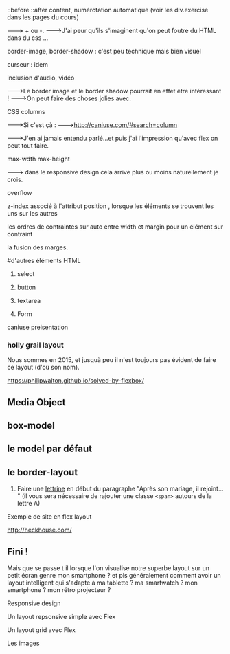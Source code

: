 

::before
::after
content, numérotation automatique (voir les div.exercise dans les pages du cours)


---> + ou -.
--->J'ai peur qu'ils s'imaginent qu'on peut foutre du HTML dans du css ...


border-image, border-shadow : c'est peu technique mais bien visuel

curseur : idem

inclusion d'audio, vidéo


--->Le border image et le border shadow pourrait en effet être intéressant !
--->On peut faire des choses jolies avec.

CSS columns


--->Si c'est çà :
--->http://caniuse.com/#search=column

--->J'en ai jamais entendu parlé...et puis j'ai l'impression qu'avec flex on peut tout faire.


max-wdth max-height

---> dans le responsive design cela arrive plus ou moins naturellement je crois.


overflow

z-index associé à l'attribut position , lorsque les éléments se trouvent les uns sur les autres

les ordres  de contraintes sur auto entre width et margin pour un élément sur contraint

la fusion des marges.


#d'autres éléments HTML
1. select

1. button

1. textarea 

1. Form



caniuse preisentation



### holly grail layout

Nous sommes en 2015, et jusquà peu il n'est toujours pas évident de faire ce layout (d'où son nom).

https://philipwalton.github.io/solved-by-flexbox/

## Media Object



## box-model

## le model par défaut

## le border-layout

<!-- On peut aussi parler des sélecteurs de base sur les attributs -->




1. Faire une [lettrine](https://fr.wikipedia.org/wiki/Lettrine) en début du paragraphe "Après son mariage, il rejoint... " (il vous sera nécessaire de rajouter une classe `<span>` autours de la lettre A)



Exemple de site en flex layout

http://heckhouse.com/



## Fini !

Mais que se passe t il lorsque l'on visualise notre superbe layout sur un petit écran genre mon smartphone ?
et pls généralement comment avoir un layout intelligent qui s'adapte à ma tablette ? ma smartwatch ? mon smartphone ? mon rétro projecteur ?


Responsive design 

Un layout repsonsive simple avec Flex

Un layout grid avec Flex

Les images

